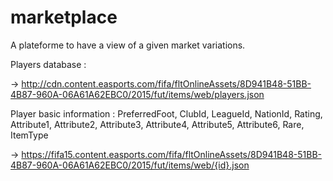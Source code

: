 # marketplace
A plateforme to have a view of a given market variations.

Players database :

-> http://cdn.content.easports.com/fifa/fltOnlineAssets/8D941B48-51BB-4B87-960A-06A61A62EBC0/2015/fut/items/web/players.json

Player basic information :
    PreferredFoot,
    ClubId,
    LeagueId,
    NationId,
    Rating,
    Attribute1,
    Attribute2,
    Attribute3,
    Attribute4,
    Attribute5,
    Attribute6,
    Rare,
    ItemType

-> https://fifa15.content.easports.com/fifa/fltOnlineAssets/8D941B48-51BB-4B87-960A-06A61A62EBC0/2015/fut/items/web/{id}.json

